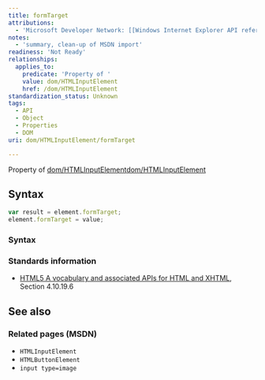 ```yaml
---
title: formTarget
attributions:
  - 'Microsoft Developer Network: [[Windows Internet Explorer API reference](http://msdn.microsoft.com/en-us/library/ie/hh828809%28v=vs.85%29.aspx) Article]'
notes:
  - 'summary, clean-up of MSDN import'
readiness: 'Not Ready'
relationships:
  applies_to:
    predicate: 'Property of '
    value: dom/HTMLInputElement
    href: /dom/HTMLInputElement
standardization_status: Unknown
tags:
  - API
  - Object
  - Properties
  - DOM
uri: dom/HTMLInputElement/formTarget

---
```

Property of [dom/HTMLInputElement](/dom/HTMLInputElement)[dom/HTMLInputElement](/dom/HTMLInputElement)

## <span>Syntax</span>

``` js
var result = element.formTarget;
element.formTarget = value;
```

### <span>Syntax</span>

### <span>Standards information</span>

-   [HTML5 A vocabulary and associated APIs for HTML and XHTML](http://go.microsoft.com/fwlink/p/?linkid=221374), Section 4.10.19.6

## <span>See also</span>

### <span>Related pages (MSDN)</span>

-   `HTMLInputElement`
-   `HTMLButtonElement`
-   `input type=image`
